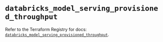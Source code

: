 # `databricks_model_serving_provisioned_throughput`

Refer to the Terraform Registry for docs: [`databricks_model_serving_provisioned_throughput`](https://registry.terraform.io/providers/databricks/databricks/1.88.0/docs/resources/model_serving_provisioned_throughput).
